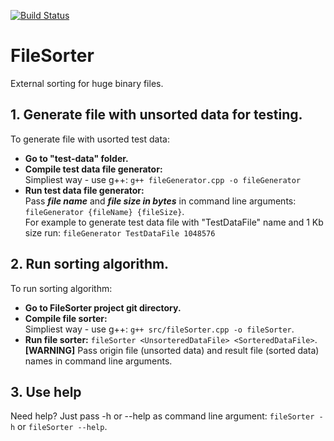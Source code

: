 [![Build Status](https://travis-ci.com/smk-robotics/FileSorter.svg?branch=master)](https://travis-ci.com/github/smk-robotics/FileSorter)

# FileSorter
External sorting for huge binary files.
 
## 1. Generate file with unsorted data for testing.
To generate file with usorted test data:
  - **Go to "test-data" folder.**
  - **Compile test data file generator:** </br>
    Simpliest way - use g++: `g++ fileGenerator.cpp -o fileGenerator`
  - **Run test data file generator:**</br> 
    Pass ***file name*** and ***file size in bytes*** in command line arguments: `fileGenerator {fileName} {fileSize}`. </br>
    For example to generate test data file with "TestDataFile" name and 1 Kb size run: `fileGenerator TestDataFile 1048576`
  
## 2. Run sorting algorithm.
To run sorting algorithm: </br>
  - **Go to FileSorter project git directory.** 
  - **Compile file sorter:** </br>
    Simpliest way - use g++: `g++ src/fileSorter.cpp -o fileSorter`.
  - **Run file sorter:** `fileSorter <UnsorteredDataFile> <SorteredDataFile>`. </br>
    **[WARNING]** Pass origin file (unsorted data) and result file (sorted data) names in command line arguments.

## 3. Use help
Need help? Just pass -h or --help as command line argument: `fileSorter -h` or `fileSorter --help`.
